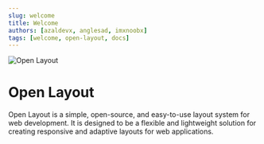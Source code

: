 ```yaml
---
slug: welcome
title: Welcome
authors: [azaldevx, anglesad, imxnoobx]
tags: [welcome, open-layout, docs]
---
```


![Open Layout](https://openlayout.me/open-banner.png)

# Open Layout

Open Layout is a simple, open-source, and easy-to-use layout system for web development. It is designed to be a flexible and lightweight solution for creating responsive and adaptive layouts for web applications.